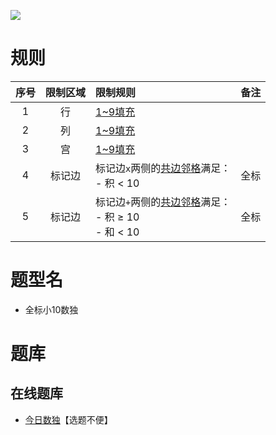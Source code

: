 ![](https://cn.sudoku.today/pic/03/less10/56670_182138.png)

# 规则

| 序号  | 限制区域 | 限制规则                                         | 备注  |
|:---:|:----:|:---------------------------------------------|:---:|
|  1  |  行   | [1~9填充]                                      |     |
|  2  |  列   | [1~9填充]                                      |     |
|  3  |  宫   | [1~9填充]                                      |     |
|  4  | 标记边  | 标记边`x`两侧的[共边邻格]满足：<br/>- 积 < 10              | 全标  |
|  5  | 标记边  | 标记边`+`两侧的[共边邻格]满足：<br/>- 积 ≥ 10<br/>- 和 < 10 | 全标  |

# 题型名

- 全标小10数独

# 题库

## 在线题库

- [今日数独]【选题不便】

[1~9填充]: ../../../../../rules.md#1~9填充

[共边邻格]: ../../../../../rules.md#共边邻格

[今日数独]: https://cn.sudoku.today/g-makodoku/
